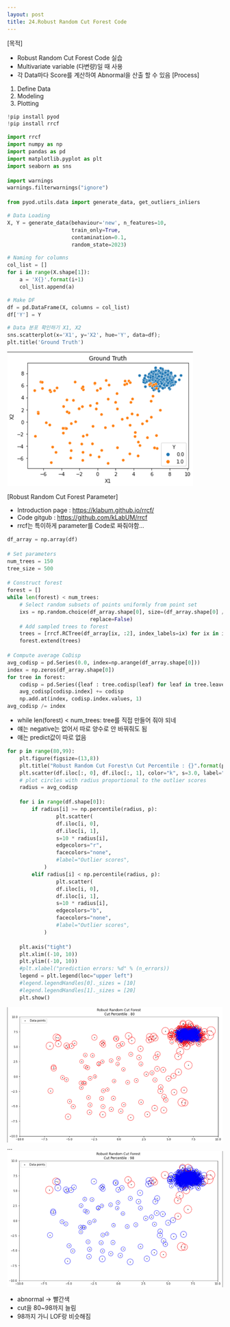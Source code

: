 ```yaml
---
layout: post
title: 24.Robust Random Cut Forest Code
---
```


[목적]
  - Robust Random Cut Forest Code 실습
  - Multivariate variable (다변량)일 때 사용
  - 각 Data마다 Score를 계산하여 Abnormal을 산출 할 수 있음
  [Process]
  1. Define Data
  2. Modeling
  3. Plotting
```python
!pip install pyod
!pip install rrcf
```

```python
import rrcf
import numpy as np
import pandas as pd
import matplotlib.pyplot as plt
import seaborn as sns

import warnings
warnings.filterwarnings("ignore")

from pyod.utils.data import generate_data, get_outliers_inliers
```

```python
# Data Loading
X, Y = generate_data(behaviour='new', n_features=10, 
                     train_only=True,
                     contamination=0.1,
                     random_state=2023)
```

```python
# Naming for columns
col_list = []
for i in range(X.shape[1]):
    a = 'X{}'.format(i+1)
    col_list.append(a)
```

```python
# Make DF
df = pd.DataFrame(X, columns = col_list)
df['Y'] = Y
```

```python
# Data 분포 확인하기 X1, X2
sns.scatterplot(x='X1', y='X2', hue='Y', data=df);
plt.title('Ground Truth')
```
![image](https://github.com/code7ssage/code7ssage.github.io/blob/master/assets/attached%20file/Pasted%20image%2020240112150415.png?raw=true)

[Robust Random Cut Forest Parameter]
  - Introduction page : https://klabum.github.io/rrcf/
  - Code gitgub : https://github.com/kLabUM/rrcf
  - rrcf는 특이하게 parameter를 Code로 짜줘야함...
```python
df_array = np.array(df)

# Set parameters
num_trees = 150
tree_size = 500

# Construct forest
forest = []
while len(forest) < num_trees:
    # Select random subsets of points uniformly from point set
    ixs = np.random.choice(df_array.shape[0], size=(df_array.shape[0] // tree_size, tree_size),
                           replace=False)
    # Add sampled trees to forest
    trees = [rrcf.RCTree(df_array[ix, :2], index_labels=ix) for ix in ixs]
    forest.extend(trees)

# Compute average CoDisp
avg_codisp = pd.Series(0.0, index=np.arange(df_array.shape[0]))
index = np.zeros(df_array.shape[0])
for tree in forest:
    codisp = pd.Series({leaf : tree.codisp(leaf) for leaf in tree.leaves})
    avg_codisp[codisp.index] += codisp 
    np.add.at(index, codisp.index.values, 1)
avg_codisp /= index
```
- while len(forest) < num_trees: tree를 직접 만들어 줘야 되네
- 얘는 negative는 없어서 따로 양수로  안 바꿔줘도 됨
- 얘는 predict값이 따로 없음

```python
for p in range(80,99):
    plt.figure(figsize=(13,8))
    plt.title("Robust Random Cut Forest\n Cut Percentile : {}".format(p))
    plt.scatter(df.iloc[:, 0], df.iloc[:, 1], color="k", s=3.0, label="Data points")
    # plot circles with radius proportional to the outlier scores
    radius = avg_codisp

    for i in range(df.shape[0]):
        if radius[i] >= np.percentile(radius, p):
                plt.scatter(
                df.iloc[i, 0],
                df.iloc[i, 1],
                s=10 * radius[i],
                edgecolors="r",
                facecolors="none",
                #label="Outlier scores",
            )
        elif radius[i] < np.percentile(radius, p):
                plt.scatter(
                df.iloc[i, 0],
                df.iloc[i, 1],
                s=10 * radius[i],
                edgecolors="b",
                facecolors="none",
                #label="Outlier scores",
            )

    plt.axis("tight")
    plt.xlim((-10, 10))
    plt.ylim((-10, 10))
    #plt.xlabel("prediction errors: %d" % (n_errors))
    legend = plt.legend(loc="upper left")
    #legend.legendHandles[0]._sizes = [10]
    #legend.legendHandles[1]._sizes = [20]
    plt.show()
```
![image](https://github.com/code7ssage/code7ssage.github.io/blob/master/assets/attached%20file/Pasted%20image%2020240112150507.png?raw=true)
...
![image](https://github.com/code7ssage/code7ssage.github.io/blob/master/assets/attached%20file/Pasted%20image%2020240112150551.png?raw=true)
- abnormal -> 빨간색
- cut을 80~98까지 늘림
- 98까지 가니 LOF랑 비슷해짐
